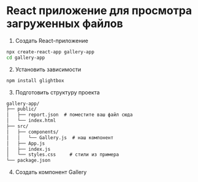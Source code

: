 # React приложение для просмотра загруженных файлов

1. Создать React-приложение
```bash
npx create-react-app gallery-app
cd gallery-app
```

2. Установить зависимости
```bash
npm install glightbox
```
3. Подготовить структуру проекта

```txt
gallery-app/
├── public/
│   ├── report.json  # поместите ваш файл сюда
│   └── index.html
├── src/
│   ├── components/
│   │   └── Gallery.js  # наш компонент
│   ├── App.js
│   ├── index.js
│   └── styles.css     # стили из примера
└── package.json
```

4. Создать компонент Gallery